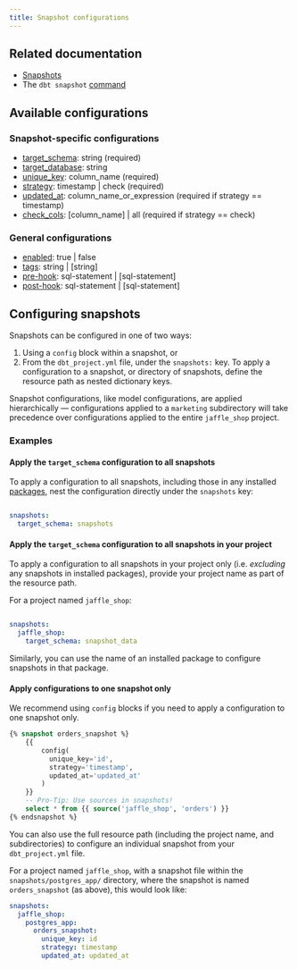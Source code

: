 ```yaml
---
title: Snapshot configurations
---
```

## Related documentation
* [Snapshots](docs/building-a-dbt-project/snapshots.md)
* The `dbt snapshot` [command](docs/running-a-dbt-project/command-line-interface/snapshot.md)

## Available configurations
### Snapshot-specific configurations
* [target_schema](target_schema): string (required)
* [target_database](target_database): string
* [unique_key](unique_key): column_name (required)
* [strategy](strategy): timestamp | check (required)
* [updated_at](updated_at): column_name_or_expression (required if strategy == timestamp)
* [check_cols](check_cols): [column_name] | all (required if strategy == check)


### General configurations
* [enabled](enabled): true | false
* [tags](tags): string | [string]
* [pre-hook](pre-hook): sql-statement | [sql-statement]
* [post-hook](post-hook): sql-statement | [sql-statement]


## Configuring snapshots
Snapshots can be configured in one of two ways:

1. Using a `config` block within a snapshot, or
2. From the `dbt_project.yml` file, under the `snapshots:` key. To apply a configuration to a snapshot, or directory of snapshots, define the resource path as nested dictionary keys.

Snapshot configurations, like model configurations, are applied hierarchically — configurations applied to a `marketing` subdirectory will take precedence over configurations applied to the entire `jaffle_shop` project.

### Examples
#### Apply the `target_schema` configuration to all snapshots
To apply a configuration to all snapshots, including those in any installed [packages](package-management), nest the configuration directly under the `snapshots` key:

<File name='dbt_project.yml'>

```yml

snapshots:
  target_schema: snapshots
```

</File>


#### Apply the `target_schema` configuration to all snapshots in your project
To apply a configuration to all snapshots in your project only (i.e. _excluding_ any snapshots in installed packages), provide your project name as part of the resource path.

For a project named `jaffle_shop`:

<File name='dbt_project.yml'>

```yml

snapshots:
  jaffle_shop:
    target_schema: snapshot_data
```

</File>

Similarly, you can use the name of an installed package to configure snapshots in that package.

#### Apply configurations to one snapshot only

We recommend using `config` blocks if you need to apply a configuration to one snapshot only.

<File name='snapshots/postgres_app/orders_snapshot.sql'>

```sql
{% snapshot orders_snapshot %}
    {{
        config(
          unique_key='id',
          strategy='timestamp',
          updated_at='updated_at'
        )
    }}
    -- Pro-Tip: Use sources in snapshots!
    select * from {{ source('jaffle_shop', 'orders') }}
{% endsnapshot %}
```

</File>

You can also use the full resource path (including the project name, and subdirectories) to configure an individual snapshot from your `dbt_project.yml` file.

For a project named `jaffle_shop`, with a snapshot file within the `snapshots/postgres_app/` directory, where the snapshot is named `orders_snapshot` (as above), this would look like:

<File name='dbt_project.yml'>

```yml
snapshots:
  jaffle_shop:
    postgres_app:
      orders_snapshot:
        unique_key: id
        strategy: timestamp
        updated_at: updated_at
```

</File>
